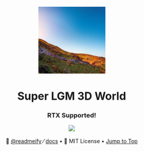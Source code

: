 <!-- Tatertot - @bluefalconhd/tatertot -->

<!-- Top section -->
<p align="center">
  <img src="./assets/logo1.png" height="175px">
  <br>
  <h1 align="center" >Super LGM 3D World</h1>
  <h3 align="center" >RTX Supported!</h3>
</p>



<!-- Footer  -->
<p align="center" ><img src="./assets/seperator.png" height="75px"></p>

<p align="center">
  <span>
    👼
    <a href="https://github.com/readmeify">@readmeify</a>
  </span>
  ⁄
  <span>
    <a href="https://github.com/readmeify/docs">docs</a>
  </span>
  •
  <span>👮 MIT License</span>
  •
  <span><a href="#-table-of-contents">Jump to Top</a></span>
</p>
